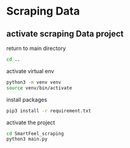 # Scraping Data
## activate scraping Data project
return to main directory
```bash
cd ..
```
activate virtual env
```bash
python3 -m venv venv
source venv/bin/activate
````
install packages
```bash
pip3 install -r requirement.txt
```
activate the project
```bash
cd SmartFeel_scraping
python3 main.py
```
